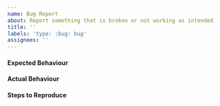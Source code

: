 ```yaml
---
name: Bug Report
about: Report something that is broken or not working as intended
title: ''
labels: 'type: :bug: bug'
assignees: ''
---
```


#### Expected Behaviour

#### Actual Behaviour

#### Steps to Reproduce
